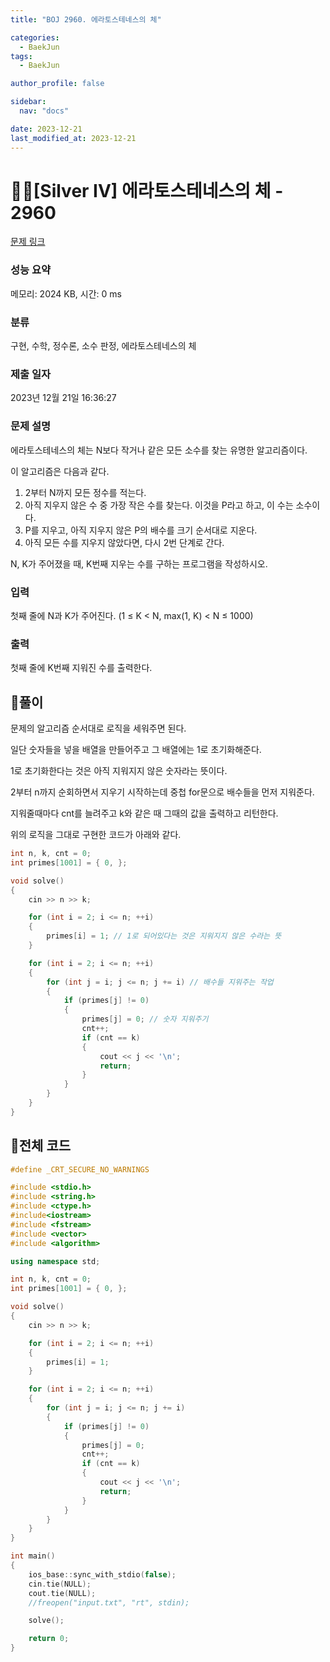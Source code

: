 ```yaml
---
title: "BOJ 2960. 에라토스테네스의 체"

categories:
  - BaekJun
tags:
  - BaekJun

author_profile: false

sidebar:
  nav: "docs"

date: 2023-12-21
last_modified_at: 2023-12-21
---
```


# 🙇‍♀️[Silver IV] 에라토스테네스의 체 - 2960 

[문제 링크](https://www.acmicpc.net/problem/2960) 

### 성능 요약

메모리: 2024 KB, 시간: 0 ms

### 분류

구현, 수학, 정수론, 소수 판정, 에라토스테네스의 체

### 제출 일자

2023년 12월 21일 16:36:27

### 문제 설명

<p>에라토스테네스의 체는 N보다 작거나 같은 모든 소수를 찾는 유명한 알고리즘이다.</p>

<p>이 알고리즘은 다음과 같다.</p>

<ol>
	<li>2부터 N까지 모든 정수를 적는다.</li>
	<li>아직 지우지 않은 수 중 가장 작은 수를 찾는다. 이것을 P라고 하고, 이 수는 소수이다.</li>
	<li>P를 지우고, 아직 지우지 않은 P의 배수를 크기 순서대로 지운다.</li>
	<li>아직 모든 수를 지우지 않았다면, 다시 2번 단계로 간다.</li>
</ol>

<p>N, K가 주어졌을 때, K번째 지우는 수를 구하는 프로그램을 작성하시오.</p>

### 입력 

 <p>첫째 줄에 N과 K가 주어진다. (1 ≤ K < N, max(1, K) < N ≤ 1000)</p>

### 출력 

 <p>첫째 줄에 K번째 지워진 수를 출력한다.</p>

## 🚀풀이

문제의 알고리즘 순서대로 로직을 세워주면 된다.  

일단 숫자들을 넣을 배열을 만들어주고 그 배열에는 1로 초기화해준다.  

1로 초기화한다는 것은 아직 지워지지 않은 숫자라는 뜻이다.  

2부터 n까지 순회하면서 지우기 시작하는데 중첩 for문으로 배수들을 먼저 지워준다.  

지워줄때마다 cnt를 늘려주고 k와 같은 때 그때의 값을 출력하고 리턴한다.  

위의 로직을 그대로 구현한 코드가 아래와 같다.  

```cpp
int n, k, cnt = 0;
int primes[1001] = { 0, };

void solve()
{
	cin >> n >> k;

	for (int i = 2; i <= n; ++i)
	{
		primes[i] = 1; // 1로 되어있다는 것은 지워지지 않은 수라는 뜻
	}

	for (int i = 2; i <= n; ++i)
	{
		for (int j = i; j <= n; j += i) // 배수들 지워주는 작업
		{
			if (primes[j] != 0)
			{
				primes[j] = 0; // 숫자 지워주기
				cnt++;
				if (cnt == k)
				{
					cout << j << '\n';
					return;
				}
			}
		}
	}
}
```

## 🚀전체 코드

```cpp
#define _CRT_SECURE_NO_WARNINGS

#include <stdio.h>
#include <string.h>
#include <ctype.h>
#include<iostream>
#include <fstream>
#include <vector>
#include <algorithm>

using namespace std;

int n, k, cnt = 0;
int primes[1001] = { 0, };

void solve()
{
	cin >> n >> k;

	for (int i = 2; i <= n; ++i)
	{
		primes[i] = 1;
	}

	for (int i = 2; i <= n; ++i)
	{
		for (int j = i; j <= n; j += i)
		{
			if (primes[j] != 0)
			{
				primes[j] = 0;
				cnt++;
				if (cnt == k)
				{
					cout << j << '\n';
					return;
				}
			}
		}
	}
}

int main()
{
	ios_base::sync_with_stdio(false);
	cin.tie(NULL);
	cout.tie(NULL);
	//freopen("input.txt", "rt", stdin);

	solve();

	return 0;
}
```